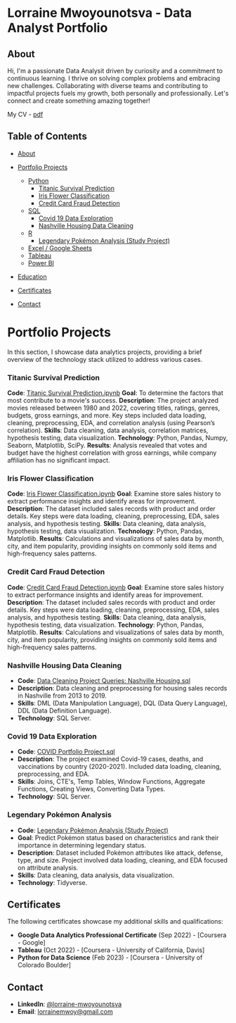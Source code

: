 # Lorraine Mwoyounotsva - Data Analyst Portfolio

## About

Hi, I'm a passionate Data Analysit driven by curiosity and a commitment to continuous learning. I thrive on solving complex problems and embracing new challenges. Collaborating with diverse teams and contributing to impactful projects fuels my growth, both personally and professionally. Let's connect and create something amazing together!

My CV - [pdf](https://example.com)

## Table of Contents

- [About](#about)

- [Portfolio Projects](#portfolio-projects)
  - [Python](#python)
    - [Titanic Survival Prediction](#https://github.com/lorraine-mwoyounotsva/CODSOFT/blob/main/Titanic_Survival_Prediction.ipynb)
    - [Iris Flower Classification](#https://github.com/lorraine-mwoyounotsva/CODSOFT/blob/main/IRIS_FLOWER_CLASSIFICATION.ipynb)
    - [Credit Card Fraud Detection](#https://github.com/lorraine-mwoyounotsva/CODSOFT/blob/main/Credir_Card_Fraud_DETECTION.ipynb)
  - [SQL](#sql)
    - [Covid 19 Data Exploration](#covid-19-data-exploration)
    - [Nashville Housing Data Cleaning](#nashville-housing-data-cleaning)
  - [R](#r)
    - [Legendary Pokémon Analysis (Study Project)](#legendary-pokémon-analysis-study-project)
  - [Excel / Google Sheets](#excel--google-sheets)
  - [Tableau](#tableau)
  - [Power BI](#power-bi)
- [Education](#education)
- [Certificates](#certificates)
- [Contact](#contact)

# Portfolio Projects
In this section, I showcase data analytics projects, providing a brief overview of the technology stack utilized to address various cases.

### Titanic Survival Prediction

**Code**: [Titanic Survival Prediction.ipynb](#https://github.com/lorraine-mwoyounotsva/CODSOFT/blob/main/Titanic_Survival_Prediction.ipynb)
**Goal**: To determine the factors that most contribute to a movie's success.
**Description**: The project analyzed movies released between 1980 and 2022, covering titles, ratings, genres, budgets, gross earnings, and more. Key steps included data loading, cleaning, preprocessing, EDA, and correlation analysis (using Pearson’s correlation).
**Skills**: Data cleaning, data analysis, correlation matrices, hypothesis testing, data visualization.
**Technology**: Python, Pandas, Numpy, Seaborn, Matplotlib, SciPy.
**Results**: Analysis revealed that votes and budget have the highest correlation with gross earnings, while company affiliation has no significant impact.

### Iris Flower Classification

**Code**: [Iris Flower Classification.ipynb](#https://github.com/lorraine-mwoyounotsva/CODSOFT/blob/main/IRIS_FLOWER_CLASSIFICATION.ipynb)
**Goal**: Examine store sales history to extract performance insights and identify areas for improvement.
**Description**: The dataset included sales records with product and order details. Key steps were data loading, cleaning, preprocessing, EDA, sales analysis, and hypothesis testing.
**Skills**: Data cleaning, data analysis, hypothesis testing, data visualization.
**Technology**: Python, Pandas, Matplotlib.
**Results**: Calculations and visualizations of sales data by month, city, and item popularity, providing insights on commonly sold items and high-frequency sales patterns.

### Credit Card Fraud Detection

**Code**: [Credit Card Fraud Detection.ipynb](#https://github.com/lorraine-mwoyounotsva/CODSOFT/blob/main/Credir_Card_Fraud_DETECTION.ipynb)
**Goal**: Examine store sales history to extract performance insights and identify areas for improvement.
**Description**: The dataset included sales records with product and order details. Key steps were data loading, cleaning, preprocessing, EDA, sales analysis, and hypothesis testing.
**Skills**: Data cleaning, data analysis, hypothesis testing, data visualization.
**Technology**: Python, Pandas, Matplotlib.
**Results**: Calculations and visualizations of sales data by month, city, and item popularity, providing insights on commonly sold items and high-frequency sales patterns.

### Nashville Housing Data Cleaning

- **Code**: [Data Cleaning Project Queries: Nashville Housing.sql](Data-Cleaning-Project-Queries-Nashville-Housing.sql)
- **Description**: Data cleaning and preprocessing for housing sales records in Nashville from 2013 to 2019.
- **Skills**: DML (Data Manipulation Language), DQL (Data Query Language), DDL (Data Definition Language).
- **Technology**: SQL Server.

### Covid 19 Data Exploration

- **Code**: [COVID Portfolio Project.sql](COVID-Portfolio-Project.sql)
- **Description**: The project examined Covid-19 cases, deaths, and vaccinations by country (2020-2021). Included data loading, cleaning, preprocessing, and EDA.
- **Skills**: Joins, CTE's, Temp Tables, Window Functions, Aggregate Functions, Creating Views, Converting Data Types.
- **Technology**: SQL Server.

### Legendary Pokémon Analysis

- **Code**: [Legendary Pokémon Analysis (Study Project)](Legendary-Pokémon-Analysis)
- **Goal**: Predict Pokémon status based on characteristics and rank their importance in determining legendary status.
- **Description**: Dataset included Pokémon attributes like attack, defense, type, and size. Project involved data loading, cleaning, and EDA focused on attribute analysis.
- **Skills**: Data cleaning, data analysis, data visualization.
- **Technology**: Tidyverse.

## Certificates

The following certificates showcase my additional skills and qualifications:

- **Google Data Analytics Professional Certificate** (Sep 2022) - [Coursera - Google]
- **Tableau** (Oct 2022) - [Coursera - University of California, Davis]
- **Python for Data Science** (Feb 2023) - [Coursera - University of Colorado Boulder]

## Contact

- **LinkedIn**: [@lorraine-mwoyounotsva](https://www.linkedin.com/in/lorraine-mwoyounotsva/)
- **Email**: [lorrainemwoy@gmail.com](mailto:lorrainemwoy@gmail.com)